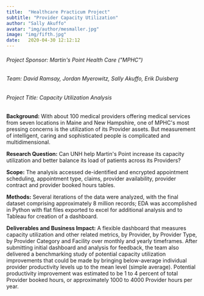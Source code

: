 ```yaml
---
title:  "Healthcare Practicum Project"
subtitle: "Provider Capacity Utilization"
author: "Sally Akuffo"
avatar: "img/author/mesmaller.jpg"
image: "img/fifth.jpg"
date:   2020-04-30 12:12:12
---
```


###### Project Sponsor: Martin's Point Health Care ("MPHC")

###### Team: David Ramsay, Jordan Myerowitz, Sally Akuffo, Erik Duisberg

###### Project Title: Capacity Utilization Analysis

**Background:** With about 100 medical providers offering medical services from seven locations in Maine and New Hampshire, one of MPHC's most pressing concerns is the utilization of its Provider assets. But measurement of intelligent, caring and sophisticated people is complicated and multidimensional.

**Research Question:** Can UNH help Martin's Point increase its capacity utilization and better balance its load of patients across its Providers?

**Scope:** The analysis accessed de-identified and encrypted appointment scheduling, appointment type, claims, provider availability, provider contract and provider booked hours tables.

**Methods:** Several iterations of the data were analyzed, with the final dataset comprising approximately 8 million records; EDA was accomplished in Python with flat files exported to excel for additional analysis and to Tableau for creation of a dashboard.

**Deliverables and Business Impact:** A flexible dashboard that measures capacity utilization and other related metrics, by Provider, by Provider Type, by Provider Category and Facility over monthly and yearly timeframes. After submitting initial dashboard and analysis for feedback, the team also delivered a benchmarking study of potential capacity utilization improvements that could be made by bringing below-average individual provider productivity levels up to the mean level (simple average). Potential productivity improvement was estimated to be 1 to 4 percent of total Provider booked hours, or approximately 1000 to 4000 Provider hours per year.
